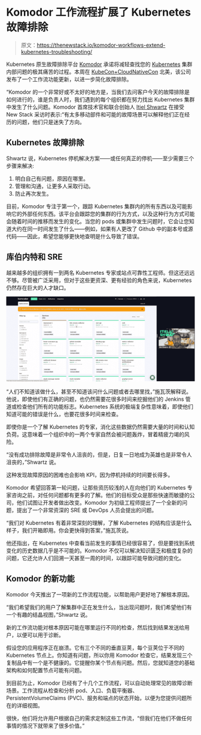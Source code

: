 # Komodor 工作流程扩展了 Kubernetes 故障排除

> 原文：<https://thenewstack.io/komodor-workflows-extend-kubernetes-troubleshooting/>

Kubernetes 原生故障排除平台 [Komodor](https://komodor.com/) 承诺将减轻查找您的 [Kubernetes](https://thenewstack.io/category/kubernetes/) 集群内部问题的极其痛苦的过程。本周在 [KubeCon+CloudNativeCon](https://www.cncf.io/kubecon-cloudnativecon-events/?utm_content=inline-mention) 北美，该公司发布了一个工作流功能更新，以进一步简化故障排除。

“Komodor 的一个非常好或不太好的地方是，当我们去问客户今天的故障排除是如何进行的，谁是负责人时，我们遇到的每个组织都在努力找出 Kubernetes 集群中发生了什么问题。Komodor 首席技术官和联合创始人 [Itiel Shwartz](https://twitter.com/itielshwartz) 在接受 New Stack 采访时表示:“有太多移动部件和可能的故障场景可以解释他们正在经历的问题，他们只是迷失了方向。

## Kubernetes 故障排除

Shwartz 说，Kubernetes 停机解决方案——或任何真正的停机——至少需要三个步骤来解决:

1.  明白自己有问题，原因在哪里。
2.  管理和沟通，让更多人采取行动。
3.  防止再次发生。

目前，Komodor 专注于第一个，跟踪 Kubernetes 集群内的所有东西以及可能影响它的外部任何东西。该平台会跟踪您的集群的行为方式，以及这种行为方式可能会随着时间的推移而发生的变化。当您的 pods 或集群中发生问题时，它会让您知道大约在同一时间发生了什么——例如，如果有人更改了 Github 中的副本号或源代码——因此，希望您能够更快地查明是什么导致了错误。

## 库伯内特和 SRE

越来越多的组织拥有一到两名 Kubernetes 专家或站点可靠性工程师。但这还远远不够。尽管被广泛采用，但对于这些更资深、更有经验的角色来说，Kubernetes 仍然存在巨大的人才缺口。

![Screenshots of the internal app with Itiel's face next to it](img/7ed5bbcdc55db79097836f198e9c634d.png)

“人们不知道该做什么，甚至不知道该问什么问题或者去哪里找，”施瓦茨解释说。他说，即使他们有正确的问题，也仍然需要花很多时间来挖掘他们的 Jenkins 管道或检查他们所有的功能标志。Kubernetes 系统的极端复杂性意味着，即使他们知道可能的错误是什么，也要花很多时间来检查。

即使你是一个了解 Kubernetes 的专家，消化这些数据仍然需要大量的时间和认知负荷。这意味着一个组织中的一两个专家自然会被问题轰炸，冒着精疲力竭的风险。

“没有成功排除故障是非常令人沮丧的，但是，日复一日地成为英雄也是非常令人沮丧的，”Shwartz 说。

这种发现故障原因的困难也会影响 KPI，因为停机持续的时间要长得多。

Komodor 希望回答第一轮问题，让那些资历较浅的人在向他们的 Kubernetes 专家咨询之前，对任何问题都有更多的了解。他们的目标受众是那些快速而敏捷的公司，他们试图让开发者做出改变。Komodor 为初级工程师提出了一个全新的问题，提出了一个非常资深的 SRE 或 DevOps 人员会提出的问题。

“我们对 Kubernetes 有着非常深刻的理解，了解 Kubernetes 的结构应该是什么样子，我们开箱即用。你会更快得到答案，”施瓦茨说。

他还指出，在 Kubernetes 中查看当前发生的事情已经很容易了，但是要找到系统变化的历史数据几乎是不可能的。Komodor 不仅可以解决知识匮乏和极度复杂的问题，它还允许人们回溯一天甚至一周的时间，以跟踪可能导致问题的变化。

## Komodor 的新功能

Komodor 今天推出了一项新的工作流程功能，以帮助用户更好地了解根本原因。

“我们希望我们的用户了解集群中正在发生什么，当出现问题时，我们希望他们有一个有趣的结晶视图，”Shwartz 说。

新的工作流功能对根本原因可能在哪里运行不同的检查，然后找到结果发送给用户，以便可以用于诊断。

假设您的应用程序正在崩溃。它有三个不同的垂直豆荚，每个豆荚位于不同的 Kubernetes 节点上。你知道有问题，所以你用 Komodor 检查它，结果发现三个复制品中有一个是不健康的。它提醒你某个节点有问题。然后，您就知道您的基础架构和如何配置节点可能有问题。

到目前为止，Komodor 已经有了十几个工作流程，可以自动处理常见的故障诊断场景。工作流程从检查和分析 pod、入口、负载平衡器、PersistentVolumeClaims (PVC)、服务和端点的状态开始，以便为您提供问题所在的详细视图。

很快，他们将允许用户根据自己的需求定制这些工作流，“但我们在他们不做任何事情的情况下就带来了很多价值。”

<svg xmlns:xlink="http://www.w3.org/1999/xlink" viewBox="0 0 68 31" version="1.1"><title>Group</title> <desc>Created with Sketch.</desc></svg>